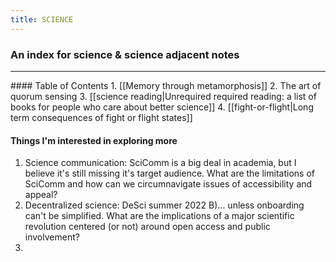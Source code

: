 ```yaml
---
title: SCIENCE
---
```

### An index for science & science adjacent notes
<hr>
#### Table of Contents
1. [[Memory through metamorphosis]]
2. The art of quorum sensing
3. [[science reading|Unrequired required reading: a list of books for people who care about better science]]
4. [[fight-or-flight|Long term consequences of fight or flight states]]


#### Things I'm interested in exploring more
1. Science communication: SciComm is a big deal in academia, but I believe it's still missing it's target audience. What are the limitations of SciComm and how can we circumnavigate issues of accessibility and appeal?
2. Decentralized science: DeSci summer 2022 B)... unless onboarding can't be simplified. What are the implications of a major scientific revolution centered (or not) around open access and public involvement?
3. 
